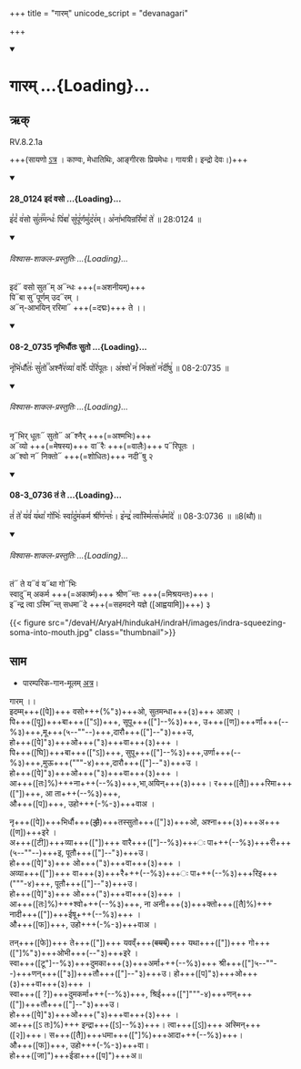 +++
title = "गारम्"
unicode_script = "devanagari"

+++
<div class="js_include" includetitle="false" newlevelforh1="1" unfilled url="/vedAH_sAma/paravastu-sAma/devaH/indraH/gAram/">
<details open><summary><h1>गारम् ...{Loading}...</h1></summary>

## ऋक्

RV.8.2.1a

+++(सायणो [ऽत्र](https://archive.org/stream/RgVedaWithSayanasCommentaryPart3/rv_sayanabhasya_part3#page/n619/mode/2up&sa=D&ust=1542425956247000) । काण्वः, मेधातिथिः, आङ्गीरसः प्रियमेधः। गायत्री। इन्द्रो देवः।)+++

<div class="js_include" includetitle="false" newlevelforh1="3" unfilled="" url="/vedAH_sAma/kauthumam/saMhitA/vishvAsa-prastutiH/1_pUrvArchikaH/2/1/28_0124_idaM_vaso.md">
<details open><summary><h4>28_0124 इदं वसो ...{Loading}...</h4></summary>

इ꣣दं꣡ व꣢सो सु꣣त꣢꣫मन्धः꣣ पि꣢बा꣣ सु꣡पू꣢र्णमु꣣द꣡र꣢म्। अ꣡ना꣢भयिन्ररि꣣मा꣡ ते꣢ ॥ 28:0124 ॥

<div class="js_include" newlevelforh1="2" title="विश्वास-शाकल-प्रस्तुतिः" unfilled="" url="/vedAH_Rk/shAkalam/saMhitA/vishvAsa-prastutiH/08/002/01_idaM_vaso.md">
<details open><summary><h6>विश्वास-शाकल-प्रस्तुतिः ...{Loading}...</h6></summary>

इदं᳓ वसो सुत᳓म् अ᳓न्धः +++(=अशनीयम्)+++  
पि᳓बा सु᳓पूर्णम् उद᳓रम् ।  
अ᳓न्-आभयिन् ररिमा᳓ +++(=दद्मः)+++ ते ।।

</details>
</div>
</details>
</div>
<div class="js_include" includetitle="false" newlevelforh1="3" unfilled="" url="/vedAH_sAma/kauthumam/saMhitA/vishvAsa-prastutiH/4_uttarArchikaH/1/2/08-2_0735_nRbhirdhautaH_suto.md">
<details open><summary><h4>08-2_0735 नृभिर्धौतः सुतो ...{Loading}...</h4></summary>

नृ꣡भि꣢र्धौ꣣तः꣢ सु꣣तो꣢꣫ अश्नै꣣र꣢व्या꣣ वा꣢रैः꣣ प꣡रि꣢पूतः। अ꣢श्वो꣣ न꣢ नि꣣क्तो꣢ न꣣दी꣡षु꣢ ॥ 08-2:0735 ॥

<div class="js_include" newlevelforh1="2" title="विश्वास-शाकल-प्रस्तुतिः" unfilled="" url="/vedAH_Rk/shAkalam/saMhitA/vishvAsa-prastutiH/08/002/02_nRbhirdhUtaH_suto.md">
<details open><summary><h6>विश्वास-शाकल-प्रस्तुतिः ...{Loading}...</h6></summary>

नृ᳓भिर् धूतः᳓ सुतो᳓ अ᳓श्नैर् +++(=अश्मभिः)+++  
अ᳓व्यो +++(=मेषस्य)+++ वा᳓रैः +++(=वालैः)+++ प᳓रिपूतः ।  
अ᳓श्वो न᳓ निक्तो᳓ +++(=शोधितः)+++ नदी᳓षु २  

</details>
</div>
</details>
</div>
<div class="js_include" includetitle="false" newlevelforh1="3" unfilled="" url="/vedAH_sAma/kauthumam/saMhitA/vishvAsa-prastutiH/4_uttarArchikaH/1/2/08-3_0736_taM_te.md">
<details open><summary><h4>08-3_0736 तं ते ...{Loading}...</h4></summary>

तं꣢ ते꣣ य꣢वं꣣ य꣢था꣣ गो꣡भिः꣢ स्वा꣣दु꣡म꣢कर्म श्री꣣ण꣡न्तः꣢। इ꣡न्द्र꣢ त्वा꣣स्मिं꣡त्स꣢ध꣣मा꣡दे꣢ ॥ 08-3:0736 ॥ ॥8(थौ)॥

<div class="js_include" newlevelforh1="2" title="विश्वास-शाकल-प्रस्तुतिः" unfilled="" url="/vedAH_Rk/shAkalam/saMhitA/vishvAsa-prastutiH/08/002/03_taM_te.md">
<details open><summary><h6>विश्वास-शाकल-प्रस्तुतिः ...{Loading}...</h6></summary>

तं᳓ ते य᳓वं य᳓था गो᳓भिः  
स्वादु᳓म् अकर्म +++(=अकार्ष्म)+++ श्रीण᳓न्तः  +++(=मिश्रयन्तः)+++।  
इ᳓न्द्र त्वा ऽस्मि᳓न्त् सधमा᳓दे +++(=सहमदने यज्ञे ([आह्वयामि])+++) ३

</details>
</div>
</details>
</div>  

{{< figure src="/devaH/AryaH/hindukaH/indraH/images/indra-squeezing-soma-into-mouth.jpg"  class="thumbnail">}}

## साम

- पारम्परिक-गान-मूलम् [अत्र](https://archive.org/stream/sAmaveda-jaiminIya-paravastu-paramparA-docs/AASHEERVACHANA%20SAAMAANI#page/n1/mode/1up&sa=D&ust=1542425956247000)।
<div caption="रामानुजार्यः 1974 " class="audioEmbed" src="https://archive
.org/download/jaiminIya-sAma-gAna-paravastu-tradition-rAmAnuja/gAram.mp3"></div>
<div caption="गोपालार्यः 2015  " class="audioEmbed" src="https://archive
.org/download/jaiminIya-sAma-gAna-paravastu-tradition-gopAla-2015/gAram.mp3"></div>
<div caption="गोपालपवनयोर् अनुवचनम् 2015 1x" class="audioEmbed" src="https://archive
.org/download/jaiminIya-sAma-gAna-paravastu-tradition-anuvachanam-gopAla-pavana-2015/gAram.mp3"></div>
<div caption="गोपालपवनयोर् अनुवचनम् 2015 1.5x" class="audioEmbed" src="https://archive
.org/download/jaiminIya-sAma-gAna-paravastu-tradition-anuvachanam-gopAla-pavana-2015-150p-speed/gAram.mp3"></div>

गारम् ।।    
इदम्म्+++([पे])+++ वसो+++(%"३)+++ओ, सुतमन्धा+++(३)+++ आअए ।  
पि+++([पू])+++बा+++(["ऽ])+++, सूपू+++(["]--%३)+++, उ+++([ण])+++र्णा+++(--%३)+++,मू+++(५--""--)+++,दारौ+++(["]--"३)+++उ,  
हो+++([पे]"३)+++ओ+++("३)+++वा+++(३)+++ ।  
पि+++([घि])+++बा+++(["ऽ])+++, सुपू+++(["]--%३)+++,उर्णा+++(--%३)+++,मुऊ+++("""-४)+++,दारौ+++(["]--"३)+++उ ।  
हो+++([पे]"३)+++ओ+++("३)+++वा+++(३)+++ ।    
आ+++([तः]%)+++ना+++(--%३)+++,भा,अयिन्+++(३)+++। र+++([तै])+++रिमा+++(["])+++, आ ता+++(--%३)+++,  
औ+++([प])+++, उहो+++(-%-३)+++वाअ ।  

नृ+++([पे])+++भिर्धौ+++(~~द्धौ~~)+++तस्सुतो+++(["]३)+++ओ, अश्ना+++(३)+++अ+++([ण])+++इरे ।  
अ+++([टी])+++व्या+++(["])+++ वारै+++(["]--%३)+++ः पा+++(--%३)+++री+++(५--""--)+++इ, पूतौ+++(["]--"३)+++उ।  
हो+++([पे]"३)+++ ओ+++("३)+++वा+++(३)+++ ।  
अव्या+++(["])+++ वा+++(३)+++रै+++(--%३)+++ः पा+++(--%३)+++रिइ+++("""-४)+++, पूतौ+++(["]--"३)+++उ।  
हो+++([पे]"३)+++ ओ+++("३)+++वा+++(३)+++ ।  
आ+++([तः]%)+++श्वो+++(--%३)+++, ना अनी+++(३)+++क्तो+++([तै]%)+++ नादी+++(["])+++ईषू+++(--%३)+++ ।  
औ+++([फ])+++, उहो+++(-%-३)+++वाअ ।

तन्+++([फे])+++ ते+++(["])+++ यवव्ँ+++(~~वयय्ँ~~)+++ यथा+++(["])+++ गो+++(["]%"३)+++ओभी+++(--"३)+++इरे ।  
स्वा+++([टू"]--%३)+++दुमका+++(३)+++अर्मा+++(--%३)+++ श्री+++(["]५--""--)+++णन्+++(["३])+++तौ+++(["]--"३)+++उ। हो+++([प]"३)+++ओ+++(३)+++वा+++(३)+++ ।  
स्वा+++([ ?])+++दुमकर्मा+++(--%३)+++, श्रिई+++(["]"""-४)+++णन्+++(["])+++तौ+++(["]--"३)+++उ।  
हो+++([पे]"३)+++ओ+++("३)+++वा+++(३)+++ ।  
आ+++([ऽ तः]%)+++ इन्द्रा+++([ऽ]--%३)+++। त्वा+++([ऽ])+++ अस्मिन्+++([२])+++। स+++([तै])+++धमा+++(["]%)+++आदा+++(--%३)+++।  
औ+++([फ])+++, उहो+++(-%-३)+++वा।  
हो+++([जा]")+++ईडा+++([प]")+++अ॥
</details>
</div>